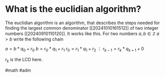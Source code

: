 # What is the euclidian algorithm?
The euclidian algorithm is an algorithm, that describes the steps needed for finding the largest common denominator [[20241010161512]] of two integer numbers [[20240910110120]].
It works like this. For two numbers $a,b \in \mathbb{Z}$ $a>b$ write the following chain

$a=b*q_0+r_0$
$b=r_0*q_1 + r_1$
$r_0=r_1*q_1+r_2$
$\vdots$
$r_{k-1}=r_k*q_{k+1}+0$

$r_k$ is the LCD here.

#math #adm 
